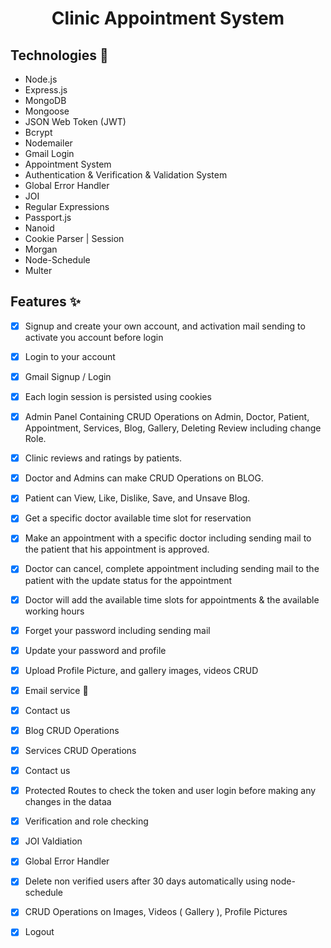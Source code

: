 <h1 align="center">
  Clinic Appointment System
</h1>
  
## Technologies 🚀

- Node.js
- Express.js
- MongoDB
- Mongoose
- JSON Web Token (JWT)
- Bcrypt
- Nodemailer
- Gmail Login
- Appointment System
- Authentication & Verification & Validation System
- Global Error Handler
- JOI
- Regular Expressions
- Passport.js
- Nanoid
- Cookie Parser | Session
- Morgan
- Node-Schedule
- Multer

## Features ✨

- [x] Signup and create your own account, and activation mail sending to activate you account before login
- [x] Login to your account
- [x] Gmail Signup / Login
- [x] Each login session is persisted using cookies
- [x] Admin Panel Containing CRUD Operations on Admin, Doctor, Patient, Appointment, Services, Blog, Gallery, Deleting Review including change Role.
- [x] Clinic reviews and ratings by patients.
- [x] Doctor and Admins can make CRUD Operations on BLOG.
- [x] Patient can View, Like, Dislike, Save, and Unsave Blog.
- [x] Get a specific doctor available time slot for reservation
- [x] Make an appointment with a specific doctor including sending mail to the patient that his appointment is approved.
- [x] Doctor can cancel, complete appointment including sending mail to the patient with the update status for the appointment
- [x] Doctor will add the available time slots for appointments & the available working hours
- [x] Forget your password including sending mail
- [x] Update your password and profile
- [x] Upload Profile Picture, and gallery images, videos CRUD
- [x] Email service 📨
- [x] Contact us
- [x] Blog CRUD Operations
- [x] Services CRUD Operations
- [x] Contact us
- [x] Protected Routes to check the token and user login before making any changes in the dataa
- [x] Verification and role checking
- [x] JOI Valdiation
- [x] Global Error Handler
- [x] Delete non verified users after 30 days automatically using node-schedule
- [x] CRUD Operations on Images, Videos ( Gallery ), Profile Pictures
- [x] Logout


